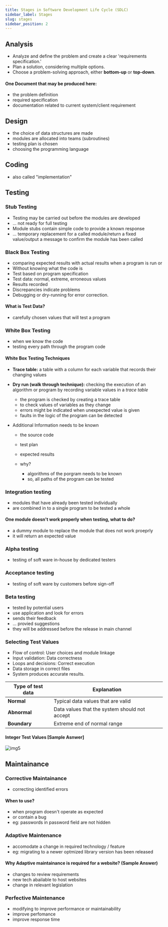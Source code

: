 ```yaml
---
title: Stages in Software Development Life Cycle (SDLC)
sidebar_label: Stages
slug: stages
sidebar_position: 2
---
```


## Analysis

- Analyze and define the problem and create a clear 'requirements specification.'
- Plan a solution, considering multiple options.
- Choose a problem-solving approach, either **bottom-up** or **top-down**.

#### One Document that may be produced here:

- the problem definition
- required specification
- documentation related to current system/client requirement


## Design

- the choice of data structures are made
- modules are allocated into teams (subroutines)
- testing plan is chosen
- choosing the programming language

## Coding

- also called "implementation"

## Testing

### Stub Testing

- Testing may be carried out before the modules are developed 
- ... not ready for full testing
- Module stubs contain simple code to provide a known response
- ... temporary replacement for a called module/return a fixed value/output a message to confirm the module has been called

### Black Box Testing

- comparing expected results with actual results when a program is run
or
- Without knowing what the code is
- Test based on program specification
- Test data: normal, extreme, erroneous values
- Results recorded
- Discrepancies indicate problems
- Debugging or dry-running for error correction.

#### What is Test Data?

- carefully chosen values that will test a program

### White Box Testing

- when we know the code
- testing every path through the program code

#### White Box Testing Techniques

- **Trace table:** a table with a column for each variable that records their changing values

- **Dry run (walk through technique):** checking the execution of an algorithm or program by recording variable values in a *trace table*

    - the program is checked by creating a trace table
    - to check values of variables as they change
    - errors might be indicated when unexpected value is given
    - faults in the logic of the program can be detected

- Additional Information needs to be known

    - the source code
    - test plan
    - expected results

    - why?

        - algorithms of the porgram needs to be known
        - so, all paths of the program can be tested 


### Integration testing

- modules that have already been tested individually
- are combined in to a single program to be tested a whole

#### One module doesn't work properly when testing, what to do?

- a dummy module to replace the module that does not work proeprly
- it will return an expected value

### Alpha testing

- testing of soft ware in-house by dedicated testers

### Acceptance testing

- testing of soft ware by customers before sign-off

### Beta testing

- tested by potential users
- use application and look for errors
- sends their feedback
- ... provied suggestions
- they will be addressed before the release in main channel

### Selecting Test Values

- Flow of control: User choices and module linkage
- Input validation: Data correctness
- Loops and decisions: Correct execution
- Data storage in correct files
- System produces accurate results.

| Type of test data | Explanation |
| - | - |
| **Normal** | Typical data values that are valid |
| **Abnormal** | Data values that the system should not accept |
| **Boundary** | Extreme end of normal range |

#### Integer Test Values [Sample Asnwer]

![img5](https://cdn.discordapp.com/attachments/1163847683207856178/1163858352388984923/image.png?ex=65411a8e&is=652ea58e&hm=da97ecda2b1fb03ec67dd4b4ba00dca989789a0863651fb3ae8ca9a9776e9ef4&)


## Maintainance

### Corrective Maintainance

-  correcting identified errors

#### When to use?

- when program doesn't operate as expected
- or contain a bug
- eg: passwords in password field are not hidden

### Adaptive Maintenance

- accomodate a change in required technology / feature
- eg: migrating to a newer optmized library version has been released

#### Why Adaptive maintainance is required for a website? (Sample Answer)

- changes to review requirements
- new tech abailable to host websites
- change in relevant legislation

### Perfective Maintenance

- modifying to improve performance or maintainability
- improve perfomance
- improve response time
